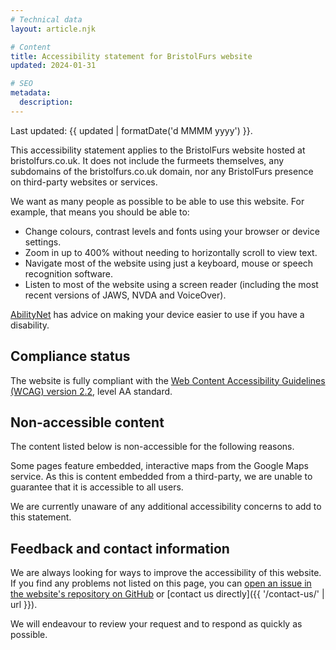 ```yaml
---
# Technical data
layout: article.njk

# Content
title: Accessibility statement for BristolFurs website
updated: 2024-01-31

# SEO
metadata:
  description:
---
```


Last updated: {{ updated | formatDate('d MMMM yyyy') }}.

This accessibility statement applies to the BristolFurs website hosted at bristolfurs.co.uk. It does not include the furmeets themselves, any subdomains of the bristolfurs.co.uk domain, nor any BristolFurs presence on third-party websites or services.

We want as many people as possible to be able to use this website. For example, that means you should be able to:

- Change colours, contrast levels and fonts using your browser or device settings.
- Zoom in up to 400% without needing to horizontally scroll to view text.
- Navigate most of the website using just a keyboard, mouse or speech recognition software.
- Listen to most of the website using a screen reader (including the most recent versions of JAWS, NVDA and VoiceOver).

[AbilityNet](https://mcmw.abilitynet.org.uk/) has advice on making your device easier to use if you have a disability.

## Compliance status

The website is fully compliant with the [Web Content Accessibility Guidelines (WCAG) version 2.2](https://www.w3.org/TR/WCAG22/), level AA standard.

## Non-accessible content

The content listed below is non-accessible for the following reasons.

Some pages feature embedded, interactive maps from the Google Maps service. As this is content embedded from a third-party, we are unable to guarantee that it is accessible to all users.

We are currently unaware of any additional accessibility concerns to add to this statement.

## Feedback and contact information

We are always looking for ways to improve the accessibility of this website. If you find any problems not listed on this page, you can [open an issue in the website's repository on GitHub](https://github.com/BristolFurs/bristolfurs-website/issues) or [contact us directly]({{ '/contact-us/' | url }}).

We will endeavour to review your request and to respond as quickly as possible.
